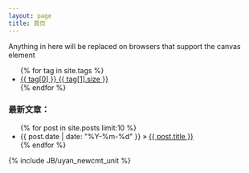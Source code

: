 ```yaml
---
layout: page
title: 首页
---
```


<div id="myCanvasContainer">
  <canvas width="600" height="280" id="myCanvas">
    <p>Anything in here will be replaced on browsers that support the canvas element</p>
  </canvas>
</div>
<div id="tags">
  <ul>
    {% for tag in site.tags %}
    <li><a href="{{ BASE_PATH }}{{ site.JB.tags_path }}#{{ tag[0] }}-ref">{{ tag[0] }} <span>{{ tag[1].size }}</span></a></li>
    {% endfor %}
  </ul>
</div>

<div>
<h3>最新文章：</h3>
    <ul>
        {% for post in site.posts limit:10 %}
        <li>{{ post.date | date: "%Y-%m-%d" }}  »  <a href="{{ post.url }}">{{ post.title }}</a>
        </li>
        {% endfor %}
    </ul>
</div>

{% include JB/uyan_newcmt_unit %}
